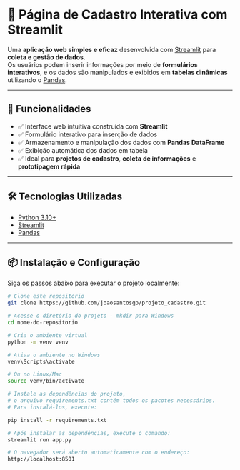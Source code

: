 # 🧾 Página de Cadastro Interativa com Streamlit

Uma **aplicação web simples e eficaz** desenvolvida com [Streamlit](https://streamlit.io/) para **coleta e gestão de dados**.  
Os usuários podem inserir informações por meio de **formulários interativos**, e os dados são manipulados e exibidos em **tabelas dinâmicas** utilizando o [Pandas](https://pypi.org/project/pandas/).

---

## 🚀 Funcionalidades

- ✅ Interface web intuitiva construída com **Streamlit**
- ✅ Formulário interativo para inserção de dados
- ✅ Armazenamento e manipulação dos dados com **Pandas DataFrame**
- ✅ Exibição automática dos dados em tabela
- ✅ Ideal para **projetos de cadastro**, **coleta de informações** e **prototipagem rápida**

---

## 🛠️ Tecnologias Utilizadas

- [Python 3.10+](https://www.python.org/)
- [Streamlit](https://streamlit.io/)
- [Pandas](https://pandas.pydata.org/)

---

## 📦 Instalação e Configuração

Siga os passos abaixo para executar o projeto localmente:

```bash
# Clone este repositório
git clone https://github.com/joaosantosgp/projeto_cadastro.git

# Acesse o diretório do projeto - mkdir para Windows
cd nome-do-repositorio

# Cria o ambiente virtual
python -m venv venv

# Ativa o ambiente no Windows
venv\Scripts\activate

# Ou no Linux/Mac
source venv/bin/activate

# Instale as dependências do projeto, 
# o arquivo requirements.txt contém todos os pacotes necessários.
# Para instalá-los, execute:

pip install -r requirements.txt

# Após instalar as dependências, execute o comando:
streamlit run app.py

# O navegador será aberto automaticamente com o endereço:
http://localhost:8501